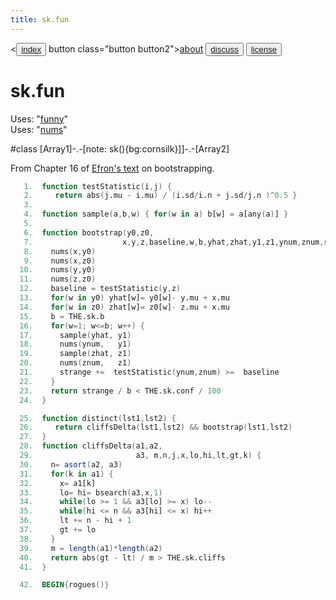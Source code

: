 ```yaml
---
title: sk.fun
---
```


<<button class="button button1"><a href="/fun/index">index</a></button>   button class="button button2"><a href="/fun/ABOUT">about</a></button>   <button class="button button1"><a href="http://github.com/timm/fun/issues">discuss</a></button>    <button class="button button2"><a href="/fun/license">license</a></button> <br>



# sk.fun
Uses:  "[funny](funny)"<br>
Uses:  "[nums](nums)"<br>

#class [Array1]-.-[note: sk(){bg:cornsilk}]]-.-[Array2]

From Chapter 16 of [Efron's text](REFS#efron-1993) on bootstrapping.

```awk
   1.  function testStatistic(i,j) { 
   2.     return abs(j.mu - i.mu) / (i.sd/i.n + j.sd/j.n )^0.5 }
   3.  
   4.  function sample(a,b,w) { for(w in a) b[w] = a[any(a)] }
   5.  
   6.  function bootstrap(y0,z0,   
   7.                    x,y,z,baseline,w,b,yhat,zhat,y1,z1,ynum,znum,strange) {
   8.    nums(x,y0)
   9.    nums(x,z0)
  10.    nums(y,y0)
  11.    nums(z,z0)
  12.    baseline = testStatistic(y,z)
  13.    for(w in y0) yhat[w]= y0[w]- y.mu + x.mu 
  14.    for(w in z0) zhat[w]= z0[w]- z.mu + x.mu 
  15.    b = THE.sk.b
  16.    for(w=1; w<=b; w++) { 
  17.      sample(yhat, y1) 
  18.      nums(ynum,   y1)
  19.      sample(zhat, z1) 
  20.      nums(znum,   z1)
  21.      strange +=  testStatistic(ynum,znum) >=  baseline
  22.    }
  23.    return strange / b < THE.sk.conf / 100
  24.  }
```

```awk
  25.  function distinct(lst1,lst2) {
  26.     return cliffsDelta(lst1,lst2) && bootstrap(lst1,lst2)
  27.  }
  28.  function cliffsDelta(a1,a2,
  29.                       a3, m,n,j,x,lo,hi,lt,gt,k) {
  30.    n= asort(a2, a3)
  31.    for(k in a1) {
  32.      x= a1[k]
  33.      lo= hi= bsearch(a3,x,1)
  34.      while(lo >= 1 && a3[lo] >= x) lo--
  35.      while(hi <= n && a3[hi] <= x) hi++
  36.      lt += n - hi + 1
  37.      gt += lo 
  38.    }
  39.    m = length(a1)*length(a2)
  40.    return abs(gt - lt) / m > THE.sk.cliffs
  41.  }
```

```awk
  42.  BEGIN{rogues()}
```
